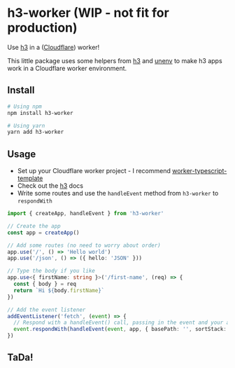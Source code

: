 # h3-worker (WIP - not fit for production)
Use [h3](https://github.com/unjs/h3) in a ([Cloudflare](https://developers.cloudflare.com/workers/)) worker!

This little package uses some helpers from [h3](https://github.com/unjs/h3) and [unenv](https://github.com/unjs/unenv) to make h3 apps work in a Cloudflare worker environment.

## Install

```bash
# Using npm
npm install h3-worker

# Using yarn
yarn add h3-worker
```

## Usage

- Set up your Cloudflare worker project - I recommend [worker-typescript-template](https://github.com/cloudflare/worker-typescript-template)
- Check out the [h3](https://github.com/unjs/h3) docs
- Write some routes and use the `handleEvent` method from `h3-worker` to `respondWith`

```ts
import { createApp, handleEvent } from 'h3-worker'

// Create the app
const app = createApp()

// Add some routes (no need to worry about order)
app.use('/', () => 'Hello world')
app.use('/json', () => ({ hello: 'JSON' }))

// Type the body if you like
app.use<{ firstName: string }>('/first-name', (req) => {
  const { body } = req
  return `Hi ${body.firstName}`
})

// Add the event listener
addEventListener('fetch', (event) => {
  // Respond with a handleEvent() call, passing in the event and your app. Options are optional
  event.respondWith(handleEvent(event, app, { basePath: '', sortStack: true }))
})
```

## TaDa!
